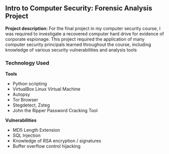 ## Intro to Computer Security: Forensic Analysis Project

**Project description:** For the final project in my computer security course, I was required to investigate a recovered computer hard drive for evidence of corporate espionage. This project required the application of many computer security principals learned throughout the course, including knowledge of various security vulnerabilities and analysis tools

### Technology Used

**Tools**
- Python scripting
- VirtualBox Linux Virtual Machine
- Autopsy 
- Tor Browser
- Stegdetect, Zsteg
- John the Ripper Password Cracking Tool

**Vulnerabilities**
- MD5 Length Extension
- SQL Injection
- Knowledge of RSA encryption / signatures
- Buffer overflow control hijacking
